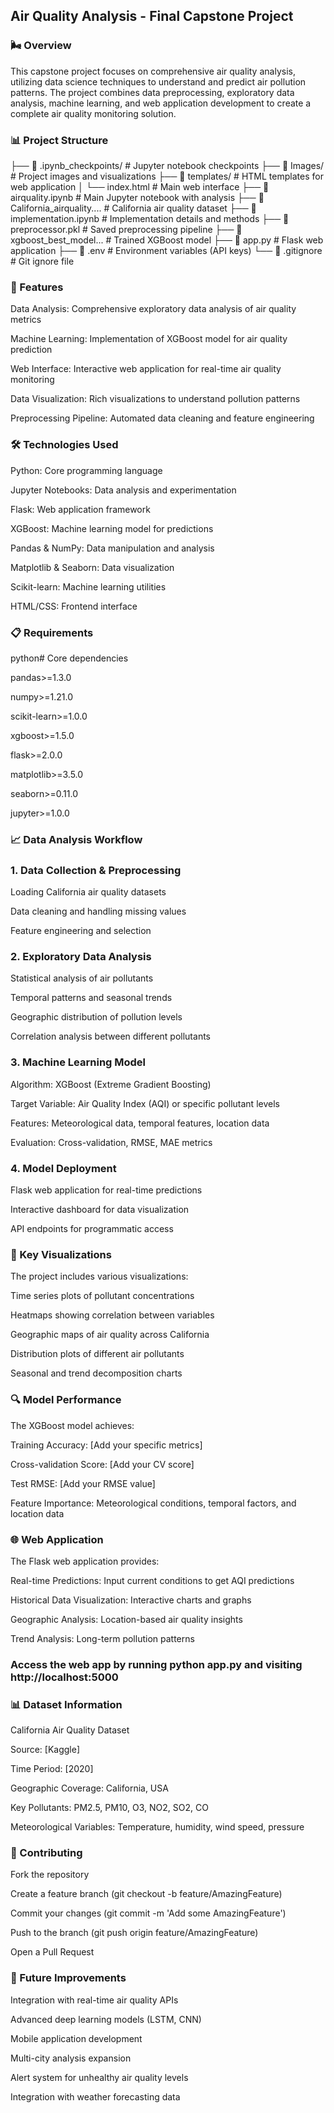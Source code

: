 ## Air Quality Analysis - Final Capstone Project

### 🌬️ Overview

This capstone project focuses on comprehensive air quality analysis, utilizing data science techniques to understand and predict air pollution patterns. 
The project combines data preprocessing, exploratory data analysis, machine learning, and web application development to create a complete air quality monitoring solution.

### 📊 Project Structure

├── 📁 .ipynb_checkpoints/          # Jupyter notebook checkpoints
├── 📁 Images/                      # Project images and visualizations
├── 📁 templates/                   # HTML templates for web application
│   └── index.html                  # Main web interface
├── 📄 airquality.ipynb             # Main Jupyter notebook with analysis
├── 📄 California_airquality....    # California air quality dataset
├── 📄 implementation.ipynb         # Implementation details and methods
├── 📄 preprocessor.pkl             # Saved preprocessing pipeline
├── 📄 xgboost_best_model...        # Trained XGBoost model
├── 📄 app.py                       # Flask web application
├── 📄 .env                         # Environment variables (API keys)
└── 📄 .gitignore                   # Git ignore file

### 🎯 Features

Data Analysis: Comprehensive exploratory data analysis of air quality metrics

Machine Learning: Implementation of XGBoost model for air quality prediction

Web Interface: Interactive web application for real-time air quality monitoring

Data Visualization: Rich visualizations to understand pollution patterns

Preprocessing Pipeline: Automated data cleaning and feature engineering

### 🛠️ Technologies Used

Python: Core programming language

Jupyter Notebooks: Data analysis and experimentation

Flask: Web application framework

XGBoost: Machine learning model for predictions

Pandas & NumPy: Data manipulation and analysis

Matplotlib & Seaborn: Data visualization

Scikit-learn: Machine learning utilities

HTML/CSS: Frontend interface

### 📋 Requirements

python# Core dependencies

pandas>=1.3.0

numpy>=1.21.0

scikit-learn>=1.0.0

xgboost>=1.5.0

flask>=2.0.0

matplotlib>=3.5.0

seaborn>=0.11.0

jupyter>=1.0.0

### 📈 Data Analysis Workflow

###  1. Data Collection & Preprocessing

Loading California air quality datasets

Data cleaning and handling missing values

Feature engineering and selection

### 2. Exploratory Data Analysis

Statistical analysis of air pollutants

Temporal patterns and seasonal trends

Geographic distribution of pollution levels

Correlation analysis between different pollutants

### 3. Machine Learning Model

Algorithm: XGBoost (Extreme Gradient Boosting)

Target Variable: Air Quality Index (AQI) or specific pollutant levels

Features: Meteorological data, temporal features, location data

Evaluation: Cross-validation, RMSE, MAE metrics

### 4. Model Deployment

Flask web application for real-time predictions

Interactive dashboard for data visualization

API endpoints for programmatic access

### 🎨 Key Visualizations

The project includes various visualizations:

Time series plots of pollutant concentrations

Heatmaps showing correlation between variables

Geographic maps of air quality across California

Distribution plots of different air pollutants

Seasonal and trend decomposition charts

### 🔍 Model Performance

The XGBoost model achieves:

Training Accuracy: [Add your specific metrics]

Cross-validation Score: [Add your CV score]

Test RMSE: [Add your RMSE value]

Feature Importance: Meteorological conditions, temporal factors, and location data

### 🌐 Web Application

The Flask web application provides:

Real-time Predictions: Input current conditions to get AQI predictions

Historical Data Visualization: Interactive charts and graphs

Geographic Analysis: Location-based air quality insights

Trend Analysis: Long-term pollution patterns

### Access the web app by running python app.py and visiting http://localhost:5000

### 📊 Dataset Information

California Air Quality Dataset

Source: [Kaggle]

Time Period: [2020]

Geographic Coverage: California, USA

Key Pollutants: PM2.5, PM10, O3, NO2, SO2, CO

Meteorological Variables: Temperature, humidity, wind speed, pressure

### 🤝 Contributing

Fork the repository

Create a feature branch (git checkout -b feature/AmazingFeature)

Commit your changes (git commit -m 'Add some AmazingFeature')

Push to the branch (git push origin feature/AmazingFeature)

Open a Pull Request

### 📝 Future Improvements

 Integration with real-time air quality APIs
 
 Advanced deep learning models (LSTM, CNN)
 
 Mobile application development
 
 Multi-city analysis expansion
 
 Alert system for unhealthy air quality levels
 
 Integration with weather forecasting data



